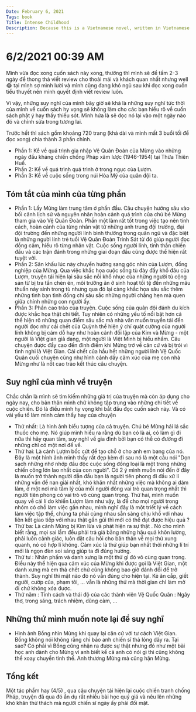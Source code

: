 ```yaml
---
Date: February 6, 2021
Tags: book
Title: Intense Childhood
Description: Because this is a Vietnamese novel, written in Vietnamese. I will write my thoughts about this book in Vietnamese, as well.
---
```

# 6/2/2021 00:39 AM

Mình vừa đọc xong cuốn sách này xong, thường thì mình sẽ để tầm 2-3 ngày để thong thả viết review cho thoải mái và khách quan nhất nhưng well 😂 tại mình sợ mình lười và mình cũng đang khó ngủ sau khi đọc xong cuốn tiểu thuyết nên mình quyết định viết review luôn.

Vì vậy, những suy nghĩ của mình bây giờ sẽ khá là những suy nghĩ tức thời của mình về cuốn sách hy vọng sẽ không làm cho các bạn hiểu rõ về cuốn sách phật ý hay thấy thiếu sót. Mình hứa là sẽ đọc nó lại vào một ngày nào đó và chỉnh sửa trong tương lai.

Trước hết thì sách gồm khoảng 720 trang (khá dài và mình mất 3 buổi tối để đọc xong) chia thành 3 phần chính.

- Phần 1: Kể về quá trình gia nhập Vệ Quân Đoàn của Mừng vào những ngày đầu kháng chiến chống Pháp xâm lược (1946-1954) tại Thừa Thiên Huế.
- Phần 2: Kể về quá trình quá trình ở trong ngục của Lượm.
- Phần 3: Kể về cuộc sống trong núi Hòa Mỹ của quân đội ta.

## Tóm tắt của mình của từng phần

- Phần 1: Lấy Mừng làm trung tâm ở phần đầu. Câu chuyện hướng sâu vào bối cảnh lịch sử và nguyên nhân hoàn cảnh quá trình của chú bé Mừng tham gia vào Vệ Quân Đoàn. Phần một làm rất tốt trong việc tạo nên tính cách, hoàn cảnh của từng nhân vật từ những anh trung đội trưởng, đại đội trường đến những người lính bình thường trong quân ngũ và đặc biệt là những người lính trẻ tuổi Vệ Quân Đoàn Trinh Sát từ đó giúp người đọc đồng cảm, hiểu rõ từng nhân vật. Cuộc sống người lính, tinh thần chiến đấu và các trận đánh trong những giai đoạn đầu cũng được thể hiện rất tuyệt vời.
- Phần 2: Sân khấu lúc này chuyển hướng sang góc nhìn của Lượm, đồng nghiệp của Mừng. Qua việc khắc họa cuộc sống tù đày đầy khổ đâu của Lượm, truyện tái hiện lại sâu sắc nỗi khổ nhục của những người tù cộng sản từ bị tra tấn chèn én, môi trường ăn ở sinh hoạt tồi tệ đến những mâu thuẩn nảy sinh trong tù nhưng qua đó lại càng khắc họa sâu sắc thêm những tình bạn tình đồng chí sâu sắc những người chẳng hẹn mà quen giữa chính những con người ấy.
- Phần 3: Phần cao trào của truyện. Cuộc sống của quân đội đánh du kích được khắc họa thật chi tiết. Tuy nhiên có những yếu tố nổi bật hơn cả thể hiện rõ những quan điểm sâu sắc mà nhà văn muốn truyền tải đến người đọc như cái chết của Quỳnh thể hiện ý chí quật cường của người lính không bị cám dỗ hay như hoàn cảnh đối lập của Kim và Mừng - một người là Việt gian giả dạng, một người là Việt Minh bị hiểu nhầm. Câu chuyện được đẩy cao đến đỉnh điểm khi Mừng trở về căn cứ và bị trói vì tình nghi là Việt Gian. Cái chết của hầu hết những người lính Vệ Quốc Quân cuối chuyện cũng như hình cảnh đầy cảm xúc của mẹ con nhà Mừng như là nốt cao trào kết thúc câu chuyện.

## Suy nghĩ của mình về truyện

Chắc chắn là mình sẽ tìm kiếm những giá trị của truyện mà còn áp dụng cho ngày nay, cho bản thân mình chứ không tập trung vào những chi tiết về cuộc chiến. Đó là điều mình hy vọng khi bắt đầu đọc cuốn sách này. Và có vài yếu tố làm mình cảm thấy hay của chuyện

- Thứ nhất: Là hình ảnh biểu tượng của cả truyện. Chú bé Mừng hái lá sắc thuốc cho mẹ. Nó giúp mình hiểu ra rằng dù bạn có là ai, có làm gì đi nữa thì hãy quan tâm, suy nghĩ về gia đình bởi bạn có thể có đường đi những chỉ có một nơi để về.
- Thứ hai: Là cảnh Lượm bốc cứt để tạo chỗ ở cho anh em bang của nó. Đây là một hình ảnh mình thấy rất đẹp kèm đi sau nó là một câu nói "Dọn sạch những nhơ nhớp đầu độc cuộc sống đồng loại là một trong những chiến công lớn lao nhất của con người". Có 2 ý mình muốn nói đến ở đây là muốn trở thành người dẫn đầu bạn là người tiên phong đi đầu xử lí những vấn đề nan giải nhất, khó khăn nhất những việc mà không ai dám làm, ở một nơi mà tâm lý của mỗi người đóng vai trò quan trọng nhất thì người tiên phong có vai trò vô cùng quan trọng. Thứ hai, mình muốn quay về cái lí do khiến Lượm làm như vậy, là để cho mọi người trong nhóm có chỗ làm việc gần nhau, mình nghĩ đây là một triết lý về cách làm việc tập thể, chúng ta phải cùng nhau sẵn sàng chịu khổ với nhau liên kết giao tiếp với nhau thật gần gũi thì mới có thể đạt được hiệu quả ?
- Thứ ba: Là cảnh Mừng bị Kim lừa và phát hiện ra sự thật . Nó cho mình biết rằng, mọi sai lầm đều phải trả giá bằng những hậu quả khôn lường, phải luôn cảnh giác, luôn đặt câu hỏi cho bản thân về mọi thứ xung quanh, nó có hợp lí không. Cảm xúc là thứ giúp bạn nhất thời những lí trí mới là ngọn đèn soi sáng giúp ta đi đúng hướng.
- Thứ tư : Nhân phẩm và danh xưng là một thứ gì đó vô cùng quan trọng. Điều này thể hiện qua cảm xúc của Mừng khi được gọi là Việt Gian, một danh xưng mà em thà chết chứ cũng không bao giờ đánh đổi để trở thành. Suy nghĩ thì mặt nào đó nó vẫn đúng cho hiện tại. Kẻ ăn cắp, giết người, cướp của,  phạm tôi, ... vẫn là những thứ mà thời gian chỉ làm mờ đi chứ không xóa được.
- Thứ năm : Tính cách và thái độ của các thành viên Vệ Quốc Quân : Ngây thơ, trong sáng, trách nhiệm, dũng cảm, ...

## Những thứ mình muốn note lại để suy nghĩ

- Hình ảnh Bồng nhìn Mừng khi quay lại căn cứ với tư cách Việt Gian. Bồng không nói không rằng chỉ bảo anh chiến sĩ thả lỏng dây ra. Tại sao? Có phải vì Bồng cũng nhận ra được sự thật nhưng đó như một bài học anh dành cho Mừng vì anh biết kể cả anh có nói gì thì cũng không thể xoay chuyển tình thế. Anh thương Mừng mà cũng hận Mừng.

## Tổng kết

Một tác phẩm hay (4/5) , qua câu chuyện tái hiện lại cuộc chiến tranh chống Pháp, truyện đã qua đó ẩn dụ rất nhiều bài học quý giá và nêu lên những khó khăn thử thách mà người chiến sĩ ngày ấy phải đối mặt.